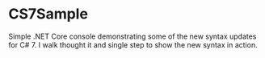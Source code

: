 # CS7Sample
Simple .NET Core console demonstrating some of the new syntax updates for C# 7.  I walk thought it and single step to show the new syntax in action.
